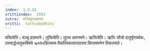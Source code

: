 ```yaml
---
index:  1.2.24
vrittiindex:  1593
sutra:  वञ्चिलुञ्च्यृतश्च
vritti:  tattvabodhini 
---
```


वचित्वेति। वञ्चु प्रलम्भने। लुचित्वेति। लुञ्च अपनयने। ऋतित्वेति। ऋतिः सौत्रो दातुर्घृणार्थकः, तस्यार्द्धधातुकविषये `ऋतेरीय`ङित्यस्य वैकल्पिकत्वात्तदभाव कित्तवमनेन विकल्प्यते। 

